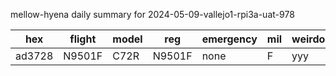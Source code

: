 mellow-hyena daily summary for 2024-05-09-vallejo1-rpi3a-uat-978

|hex|flight|model|reg|emergency|mil|weirdo|
|--|--|--|--|--|--|--|
|ad3728|N9501F|C72R|N9501F|none|F|yyy|
